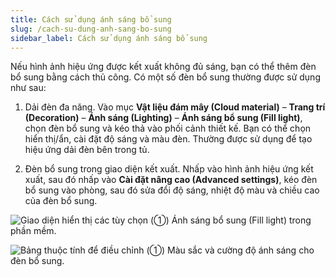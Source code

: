 ```yaml
---
title: Cách sử dụng ánh sáng bổ sung
slug: /cach-su-dung-anh-sang-bo-sung
sidebar_label: Cách sử dụng ánh sáng bổ sung
---
```


Nếu hình ảnh hiệu ứng được kết xuất không đủ sáng, bạn có thể thêm đèn bổ sung bằng cách thủ công. Có một số đèn bổ sung thường được sử dụng như sau:

1. Dải đèn đa năng. Vào mục **Vật liệu đám mây (Cloud material)** – **Trang trí (Decoration)** – **Ánh sáng (Lighting)** – **Ánh sáng bổ sung (Fill light)**, chọn đèn bổ sung và kéo thả vào phối cảnh thiết kế. Bạn có thể chọn hiển thị/ẩn, cài đặt độ sáng và màu đèn. Thường được sử dụng để tạo hiệu ứng dải đèn bên trong tủ.

2. Đèn bổ sung trong giao diện kết xuất. Nhấp vào hình ảnh hiệu ứng kết xuất, sau đó nhấp vào **Cài đặt nâng cao (Advanced settings)**, kéo đèn bổ sung vào phòng, sau đó sửa đổi độ sáng, nhiệt độ màu và chiều cao của đèn bổ sung.

![Giao diện hiển thị các tùy chọn (①) Ánh sáng bổ sung (Fill light) trong phần mềm.](https://storage.googleapis.com/jegavn_kb/image_jegavn/234.2.png)

![Bảng thuộc tính để điều chỉnh (①) Màu sắc và cường độ ánh sáng cho đèn bổ sung.](https://storage.googleapis.com/jegavn_kb/image_jegavn/234.3.png)